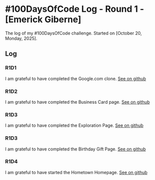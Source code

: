 # #100DaysOfCode Log - Round 1 - [Emerick Giberne]

The log of my #100DaysOfCode challenge. Started on [October 20, Monday, 2025].

## Log

### R1D1 
I am grateful to have completed the Google.com clone. [See on github](https://github.com/egiberne/2025-google-page)

### R1D2
I am grateful to have completed the Business Card page. [See on github](https://github.com/egiberne/2025-my-business-card)

### R1D3
I am grateful to have completed the Exploration Page. [See on github](https://github.com/egiberne/2025-exploration-page)

### R1D3
I am grateful to have completed the Birthday Gift Page. [See on github](https://github.com/egiberne/2025-my-birthday-gift)

### R1D4
I am grateful to have started the Hometown Homepage. [See on github](https://github.com/egiberne/2025-my-hometown-homepage)
